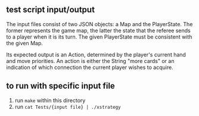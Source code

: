 
## test script input/output

The input files consist of two JSON objects: a Map and the PlayerState. The former represents the game map,
the latter the state that the referee sends to a player when it is its turn. The given PlayerState must be consistent with the given Map.

Its expected output is an Action, determined by the player's current hand and move priorities.
An action is either the String "more cards" or an indication of which connection the current player wishes to acquire.

## to run with specific input file

1. run `make` within this directory
2. run `cat Tests/{input file} | ./xstrategy`
